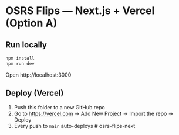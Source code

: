 # OSRS Flips — Next.js + Vercel (Option A)

## Run locally
```bash
npm install
npm run dev
```
Open http://localhost:3000

## Deploy (Vercel)
1. Push this folder to a new GitHub repo
2. Go to https://vercel.com → Add New Project → Import the repo → Deploy
3. Every push to `main` auto-deploys
#   o s r s - f l i p s - n e x t  
 